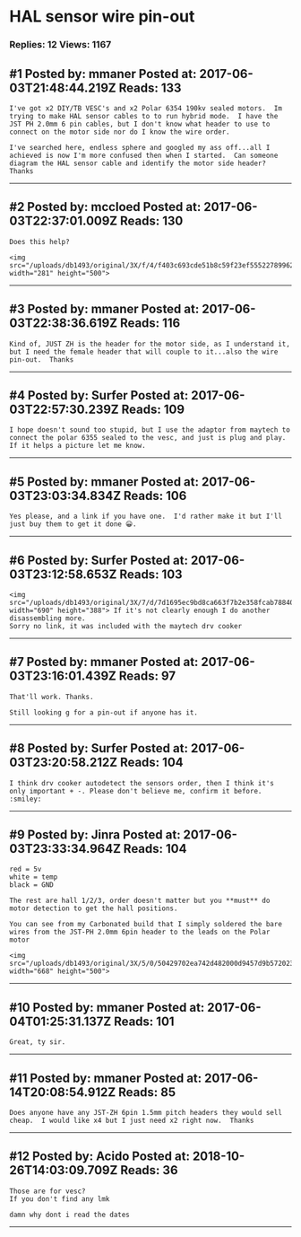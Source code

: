 # HAL sensor wire pin-out

### Replies: 12 Views: 1167

## \#1 Posted by: mmaner Posted at: 2017-06-03T21:48:44.219Z Reads: 133

```
I've got x2 DIY/TB VESC's and x2 Polar 6354 190kv sealed motors.  Im trying to make HAL sensor cables to to run hybrid mode.  I have the JST PH 2.0mm 6 pin cables, but I don't know what header to use to connect on the motor side nor do I know the wire order.  

I've searched here, endless sphere and googled my ass off...all I achieved is now I'm more confused then when I started.  Can someone diagram the HAL sensor cable and identify the motor side header?  Thanks
```

---
## \#2 Posted by: mccloed Posted at: 2017-06-03T22:37:01.009Z Reads: 130

```
Does this help?

<img src="/uploads/db1493/original/3X/f/4/f403c693cde51b8c59f23ef55522789962e94895.PNG" width="281" height="500">
```

---
## \#3 Posted by: mmaner Posted at: 2017-06-03T22:38:36.619Z Reads: 116

```
Kind of, JUST ZH is the header for the motor side, as I understand it, but I need the female​ header that will couple to it...also the wire pin-out.  Thanks
```

---
## \#4 Posted by: Surfer Posted at: 2017-06-03T22:57:30.239Z Reads: 109

```
I hope doesn't sound too stupid, but I use the adaptor from maytech to connect the polar 6355 sealed to the vesc, and just is plug and play. If it helps a picture let me know.
```

---
## \#5 Posted by: mmaner Posted at: 2017-06-03T23:03:34.834Z Reads: 106

```
Yes please, and a link if you have one.  I'd rather make it but I'll just buy them to get it done 😀.
```

---
## \#6 Posted by: Surfer Posted at: 2017-06-03T23:12:58.653Z Reads: 103

```
<img src="/uploads/db1493/original/3X/7/d/7d1695ec9bd8ca663f7b2e358fcab78840060214.jpg" width="690" height="388"> If it's not clearly enough I do another disassembling more.
Sorry no link, it was included with the maytech drv cooker
```

---
## \#7 Posted by: mmaner Posted at: 2017-06-03T23:16:01.439Z Reads: 97

```
That'll work. Thanks.

Still looking g for a pin-out if anyone has it.
```

---
## \#8 Posted by: Surfer Posted at: 2017-06-03T23:20:58.212Z Reads: 104

```
I think drv cooker autodetect the sensors order, then I think it's only important + -. Please don't believe me, confirm it before. :smiley:
```

---
## \#9 Posted by: Jinra Posted at: 2017-06-03T23:33:34.964Z Reads: 104

```
red = 5v
white = temp
black = GND

The rest are hall 1/2/3, order doesn't matter but you **must** do motor detection to get the hall positions.

You can see from my Carbonated build that I simply soldered the bare wires from the JST-PH 2.0mm 6pin header to the leads on the Polar motor

<img src="/uploads/db1493/original/3X/5/0/50429702ea742d482000d9457d9b57202380c0d3.png" width="668" height="500">
```

---
## \#10 Posted by: mmaner Posted at: 2017-06-04T01:25:31.137Z Reads: 101

```
Great, ty sir.
```

---
## \#11 Posted by: mmaner Posted at: 2017-06-14T20:08:54.912Z Reads: 85

```
Does anyone have any JST-ZH 6pin 1.5mm pitch headers they would sell cheap.  I would like x4 but I just need x2 right now.  Thanks
```

---
## \#12 Posted by: Acido Posted at: 2018-10-26T14:03:09.709Z Reads: 36

```
Those are for vesc?
If you don't find any lmk

damn why dont i read the dates
```

---
